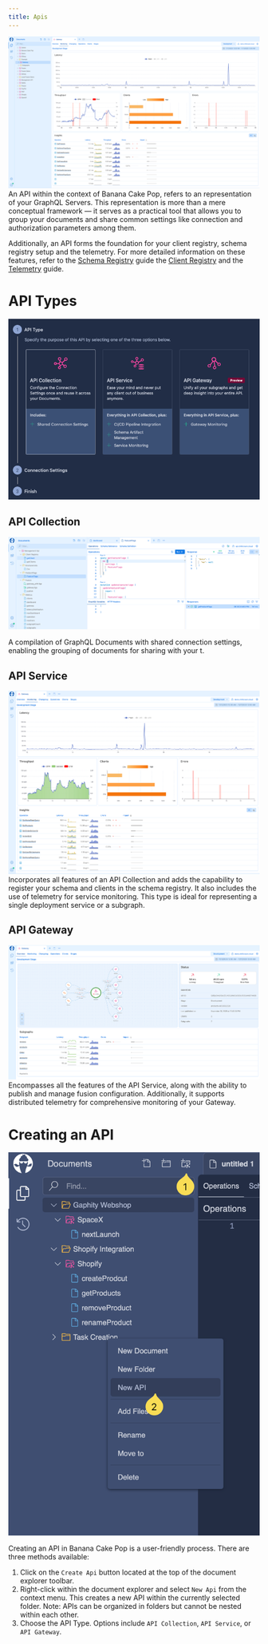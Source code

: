 ```yaml
--- 
title: Apis
---
```


![Image](images/apis-6.png)
An API within the context of Banana Cake Pop, refers to an representation of your GraphQL Servers. 
This representation is more than a mere conceptual framework — it serves as a practical tool that allows you to group your documents and share common settings like connection and authorization parameters among them.

Additionally, an API forms the foundation for your client registry, schema registry setup and the telemetry. For more detailed information on these features, refer to the [Schema Registry](/docs/bananacakepop/v2/apis/schema-registry) guide
 the [Client Registry](/docs/bananacakepop/v2/apis/client-registry) and the [Telemetry](/docs/bananacakepop/v2/apis/open-telemetry) guide.


# API Types
![Image](images/apis-2.png)

## API Collection
![Image](images/apis-5.png)

A compilation of GraphQL Documents with shared connection settings, enabling the grouping of documents for sharing with your t.

## API Service
![Image](images/apis-3.png)
Incorporates all features of an API Collection and adds the capability to register your schema and clients in the schema registry. It also includes the use of telemetry for service monitoring. This type is ideal for representing a single deployment service or a subgraph.

## API Gateway
![Image](images/apis-4.png)
Encompasses all the features of the API Service, along with the ability to publish and manage fusion configuration. Additionally, it supports distributed telemetry for comprehensive monitoring of your Gateway.

# Creating an API
![Image](images/apis-1.png)

Creating an API in Banana Cake Pop is a user-friendly process. There are three methods available:

1. Click on the `Create Api` button located at the top of the document explorer toolbar.
2. Right-click within the document explorer and select `New Api` from the context menu. This creates a new API within the currently selected folder. Note: APIs can be organized in folders but cannot be nested within each other.
3. Choose the API Type. Options include `API Collection`, `API Service`, or `API Gateway`.
